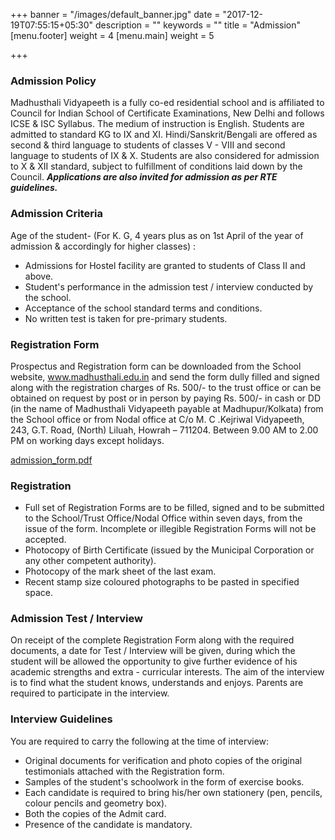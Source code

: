 +++
banner = "/images/default_banner.jpg"
date = "2017-12-19T07:55:15+05:30"
description = ""
keywords = ""
title = "Admission"
[menu.footer]
weight = 4
[menu.main]
weight = 5

+++
### Admission Policy

Madhusthali Vidyapeeth is a fully co-ed residential school  and is affiliated to Council for Indian School of Certificate  Examinations, New Delhi and follows ICSE & ISC Syllabus. The medium  of instruction is English. Students are admitted to standard KG to IX  and XI. Hindi/Sanskrit/Bengali are offered as second & third  language to students of classes V - VIII and second language to students  of IX & X. Students are also considered for admission to X &  XII standard, subject to fulfillment of conditions laid down by the  Council. **_Applications are also invited for admission as per RTE guidelines._**

### Admission Criteria

Age of the student- (For K. G, 4 years plus as on 1st April of the year of admission & accordingly for higher classes) :

* Admissions for Hostel facility are granted to students of Class II and above.
* Student's performance in the admission test / interview conducted by the school.
* Acceptance of the school standard terms and conditions.
* No written test is taken for pre-primary students.

### Registration Form

Prospectus and Registration form can be downloaded from the  School website, www.madhusthali.edu.in and send the form dully filled  and signed along with the registration charges of Rs. 500/- to the trust  office or can be obtained on request by post or in person by paying Rs.  500/- in cash or DD (in the name of Madhusthali Vidyapeeth payable at  Madhupur/Kolkata) from the School office or from Nodal office at C/o M. C  .Kejriwal Vidyapeeth, 243, G.T. Road, (North) Liluah, Howrah – 711204.  Between 9.00 AM to 2.00 PM on working days except holidays.

[admission_form.pdf](/uploads/2017/12/19/admission_form.pdf "admission_form.pdf")

### Registration

* Full set of Registration Forms are to be filled, signed  and to be submitted to the School/Trust Office/Nodal Office within seven  days, from the issue of the form. Incomplete or illegible Registration  Forms will not be accepted.
* Photocopy of Birth Certificate (issued by the Municipal Corporation or any other competent authority).
* Photocopy of the mark sheet of the last exam.
* Recent stamp size coloured photographs to be pasted in specified space.

### Admission Test / Interview

On receipt of the complete Registration Form along with the  required documents, a date for Test / Interview will be given, during  which the student will be allowed the opportunity to give further  evidence of his academic strengths and extra - curricular interests. The  aim of the interview is to find what the student knows, understands and  enjoys. Parents are required to participate in the interview.

### Interview Guidelines

You are required to carry the following at the time of interview:

* Original documents for verification and photo copies of the original testimonials attached with the Registration form.
* Samples of the student's schoolwork in the form of exercise books.
* Each candidate is required to bring his/her own stationery (pen, pencils, colour pencils and geometry box).
* Both the copies of the Admit card.
* Presence of the candidate is mandatory.